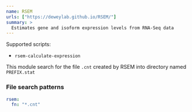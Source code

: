 ```yaml
---
name: RSEM
urls: ["https://deweylab.github.io/RSEM/"]
summary: >
  Estimates gene and isoform expression levels from RNA-Seq data
---
```


<!--
~~~~~ DO NOT EDIT ~~~~~
This file is autogenerated from the MultiQC module python docstring.
Do not edit the markdown, it will be overwritten.

File path for the source of this content: test-data/data/modules/rsem/rsem.py
~~~~~~~~~~~~~~~~~~~~~~~
-->

Supported scripts:

- `rsem-calculate-expression`

This module search for the file `.cnt` created by RSEM into directory named `PREFIX.stat`

### File search patterns

```yaml
rsem:
  fn: "*.cnt"
```

